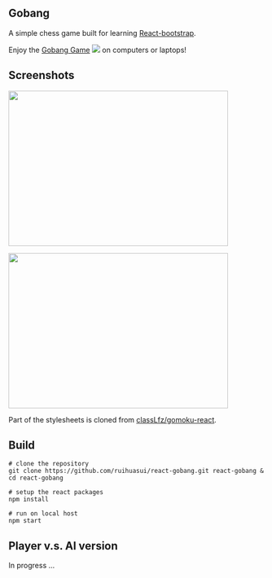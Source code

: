 ## Gobang 
A simple chess game built for learning [React-bootstrap](https://react-bootstrap.github.io/).<br/>

Enjoy the [Gobang Game](http://ruihuasui.github.io/react-gobang/) 
<image src="https://github.com/ruihuasui/react-gobang/blob/master/src/images/logo.png"/>
on computers or laptops!

## Screenshots
<image width="431px" height="305px" src="https://github.com/ruihuasui/_files/blob/master/gobang/screenshot2.png"/>

<image width="431px" height="305px" src="https://github.com/ruihuasui/_files/blob/master/gobang/screenshot.png"/><br/>

Part of the stylesheets is cloned from [classLfz/gomoku-react](https://github.com/classLfz/gomoku-react).

## Build
```
# clone the repository
git clone https://github.com/ruihuasui/react-gobang.git react-gobang & cd react-gobang

# setup the react packages
npm install

# run on local host
npm start
```

## Player v.s. AI version
In progress ...
